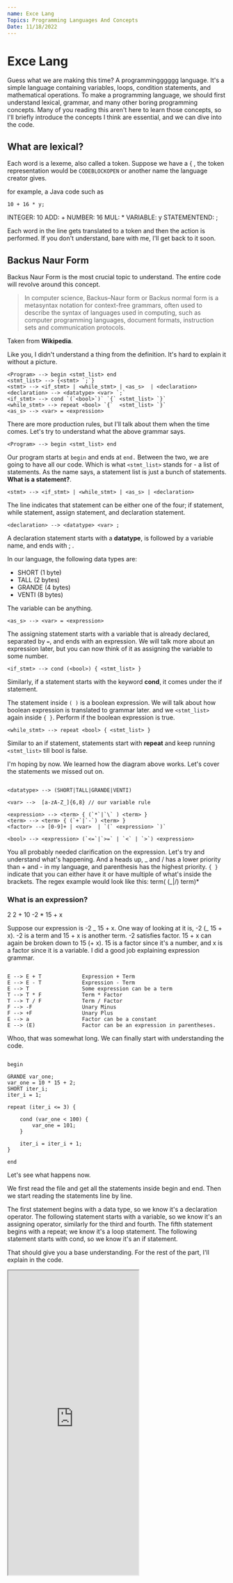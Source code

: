 ```yaml
---
name: Exce Lang
Topics: Programming Languages And Concepts
Date: 11/18/2022
---
```


# Exce Lang

Guess what we are making this time? A programmingggggg language. It's a simple language containing variables, loops, condition statements, and mathematical operations. To make a programming language, we should first understand lexical, grammar, and many other boring programming concepts. Many of you reading this aren't here to learn those concepts, so I'll briefly introduce the concepts I think are essential, and we can dive into the code.

## What are lexical?

Each word is a lexeme, also called a token. Suppose we have a \{ , the token representation would be `CODEBLOCKOPEN` or another name the language creator gives.

for example, a Java code such as

```txt:example showLineNumber
10 + 16 * y;
```

INTEGER: 10
ADD: +
NUMBER: 16
MUL: \*
VARIABLE: y
STATEMENTEND: ;

Each word in the line gets translated to a token and then the action is performed. If you don't understand, bare with me, I'll get back to it soon.

## Backus Naur Form

Backus Naur Form is the most crucial topic to understand. The entire code will revolve around this concept.

> In computer science, Backus–Naur form or Backus normal form is a metasyntax notation for context-free grammars, often used to describe the syntax of languages used in computing, such as computer programming languages, document formats, instruction sets and communication protocols.

Taken from **Wikipedia**.

Like you, I didn't understand a thing from the definition. It's hard to explain it without a picture.

```txt:productionRules showLineNumbers
<Program> --> begin <stmt_list> end
<stmt_list> --> {<stmt> `;`}
<stmt> --> <if_stmt> | <while_stmt> | <as_s>  | <declaration>
<declaration> --> <datatype> <var> `;`
<if_stmt> --> cond `(`<bool>`)` `{` <stmt_list> `}`
<while_stmt> --> repeat <bool> `{`  <stmt_list> `}`
<as_s> --> <var> = <expression>
```

There are more production rules, but I'll talk about them when the time comes. Let's try to understand what the above grammar says.

`<Program> --> begin <stmt_list> end`

Our program starts at `begin` and ends at `end.` Between the two, we are going to have all our code. Which is what `<stmt_list>` stands for - a list of statements. As the name says, a statement list is just a bunch of statements. **What is a statement?**.

`<stmt> --> <if_stmt> | <while_stmt> | <as_s> | <declaration>`

The line indicates that statement can be either one of the four; if statement, while statement, assign statement, and declaration statement.

`<declaration> --> <datatype> <var> ;`

A declaration statement starts with a **datatype**, is followed by a variable name, and ends with ; .

In our language, the following data types are:

- SHORT (1 byte)
- TALL (2 bytes)
- GRANDE (4 bytes)
- VENTI (8 bytes)

The variable can be anything.

`<as_s> --> <var> = <expression>`

The assigning statement starts with a variable that is already declared, separated by `=`, and ends with an expression. We will talk more about an expression later, but you can now think of it as assigning the variable to some number.

`<if_stmt> --> cond (<bool>) { <stmt_list> }`

Similarly, if a statement starts with the keyword **cond**, it comes under the if statement.

The statement inside `( )` is a boolean expression. We will talk about how boolean expression is translated to grammar later. and we `<stmt_list>` again inside `{ }`. Perform if the boolean expression is true.

`<while_stmt> --> repeat <bool> { <stmt_list> }`

Similar to an if statement, statements start with **repeat** and keep running `<stmt_list>` till bool is false.

I'm hoping by now. We learned how the diagram above works. Let's cover the statements we missed out on.

```txt:productionRules showLineNumbers

<datatype> --> (SHORT|TALL|GRANDE|VENTI)

<var> -->  [a-zA-Z_]{6,8} // our variable rule

<expression> --> <term> { (`*`|`\` ) <term> }
<term> --> <term> { (`+`|`-`) <term> }
<factor> --> [0-9]+ | <var>  | `(` <expression> `)`

<bool> --> <expression> (`<=`|`>=` | `<` | `>`) <expression>

```

You all probably needed clarification on the expression. Let's try and understand what's happening. And a heads up, _ and / has a lower priority than + and - in my language, and parenthesis has the highest priority. `{ }` indicate that you can either have it or have multiple of what's inside the brackets. The regex example would look like this: term( (_|/) term)\*

### What is an expression?

2
2 + 10
-2 \* 15 + x

Suppose our expression is -2 _ 15 + x. One way of looking at it is,
-2 (_ 15 + x). -2 is a term and 15 + x is another term. -2 satisfies factor. 15 + x can again be broken down to 15 (+ x). 15 is a factor since it's a number, and x is a factor since it is a variable. I did a good job explaining expression grammar.

```txt:productionRules showLineNumbers

E --> E + T             Expression + Term
E --> E - T             Expression - Term
E --> T                 Some expression can be a term
T --> T * F             Term * Factor
T --> T / F             Term / Factor
F --> -F                Unary Minus
F --> +F                Unary Plus
E --> a                 Factor can be a constant
E --> (E)               Factor can be an expression in parentheses.

```

Whoo, that was somewhat long. We can finally start with understanding the code.

```txt:sample.exce showLineNumbers

begin

GRANDE var_one;
var_one = 10 * 15 + 2;
SHORT iter_i;
iter_i = 1;

repeat (iter_i <= 3) {

	cond (var_one < 100) {
		var_one = 101;
	}

	iter_i = iter_i + 1;
}

end

```

Let's see what happens now.

We first read the file and get all the statements inside begin and end. Then we start reading the statements line by line.

The first statement begins with a data type, so we know it's a declaration operator. The following statement starts with a variable, so we know it's an assigning operator, similarly for the third and fourth. The fifth statement begins with a repeat; we know it's a loop statement. The following statement starts with cond, so we know it's an if statement.

That should give you a base understanding. For the rest of the part, I'll explain in the code.

<iframe src="https://codesandbox.io/p/github/satvik-1203/exce-lang/main?file=%2Ftests%2Fpassing%2Fone.exce" title="code" height="700"></iframe>
